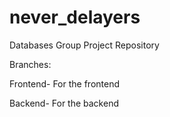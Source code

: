 # never_delayers
Databases Group Project Repository

Branches:

Frontend- 
For the frontend

Backend-
For the backend
